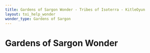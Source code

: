 ```yaml
---
title: Gardens of Sargon Wonder - Tribes of Isoterra - KitleOyun
layout: toi_help_wonder
wonder_type: Gardens of Sargon
---
```


<h1 class="h1">Gardens of Sargon Wonder</h1>
